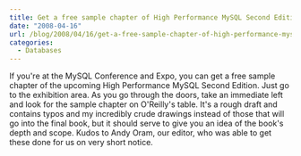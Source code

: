 ```yaml
---
title: Get a free sample chapter of High Performance MySQL Second Edition
date: "2008-04-16"
url: /blog/2008/04/16/get-a-free-sample-chapter-of-high-performance-mysql-second-edition/
categories:
  - Databases
---
```

If you're at the MySQL Conference and Expo, you can get a free sample chapter of the upcoming High Performance MySQL Second Edition. Just go to the exhibition area. As you go through the doors, take an immediate left and look for the sample chapter on O'Reilly's table. It's a rough draft and contains typos and my incredibly crude drawings instead of those that will go into the final book, but it should serve to give you an idea of the book's depth and scope. Kudos to Andy Oram, our editor, who was able to get these done for us on very short notice.
